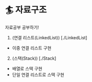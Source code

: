 # :surfer: 자료구조

자료공부 공부하기!

1. (연결 리스트(LinkedList)) [./LinkedList]

- 이중 연결 리스트 구현

2. (스택(Stack)) [./Stack]

- 배열로 스택 구현
- 단일 연결 리스트로 스택 구현
